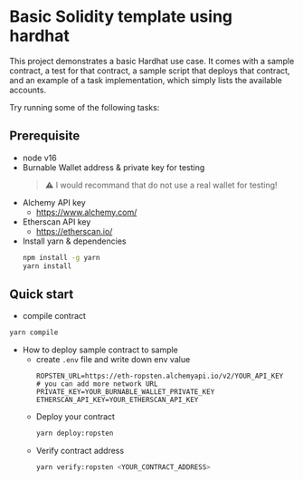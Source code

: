 # Basic Solidity template using hardhat

This project demonstrates a basic Hardhat use case. It comes with a sample contract, a test for that contract, a sample script that deploys that contract, and an example of a task implementation, which simply lists the available accounts.

Try running some of the following tasks:

## Prerequisite
- node v16
- Burnable Wallet address & private key for testing
  > :warning: I would recommand that do not use a real wallet for testing!
- Alchemy API key
  - https://www.alchemy.com/
- Etherscan API key
  - https://etherscan.io/
- Install yarn & dependencies
  ```sh
  npm install -g yarn
  yarn install
  ```

## Quick start
- compile contract
```sh
yarn compile
```
- How to deploy sample contract to sample
  - create `.env` file and write down env value
    ```
    ROPSTEN_URL=https://eth-ropsten.alchemyapi.io/v2/YOUR_API_KEY
    # you can add more network URL
    PRIVATE_KEY=YOUR_BURNABLE_WALLET_PRIVATE_KEY
    ETHERSCAN_API_KEY=YOUR_ETHERSCAN_API_KEY
    ```
  - Deploy your contract
    ```sh
    yarn deploy:ropsten
    ```
  - Verify contract address
    ```sh
    yarn verify:ropsten <YOUR_CONTRACT_ADDRESS>
    ```
